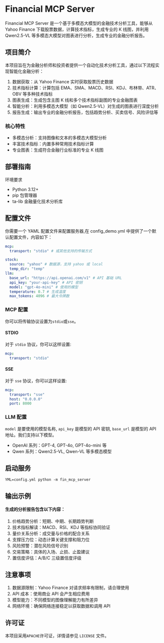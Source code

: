 # Financial MCP Server

Financial MCP Server 是一个基于多模态大模型的金融技术分析工具，能够从 Yahoo Finance 下载股票数据，计算技术指标，生成专业的 K 线图，并利用 Qwen2.5-VL 等多模态大模型对图表进行分析，生成专业的金融分析报告。

## 项目简介

本项目旨在为金融分析师和投资者提供一个自动化技术分析工具，通过以下流程实现智能化金融分析：

1. 数据获取：从 Yahoo Finance 实时获取股票历史数据
2. 技术指标计算：计算包括 EMA、SMA、MACD、RSI、KDJ、布林带、ATR、OBV 等多种技术指标
3. 图表生成：生成包含主图 K 线和多个技术指标副图的专业金融图表
4. 智能分析：利用多模态大模型（如 Qwen2.5-VL）对生成的图表进行深度分析
5. 报告生成：输出专业的金融分析报告，包括趋势分析、买卖信号、风险评估等

### 核心特性

- 多模态分析：支持图像和文本的多模态大模型分析
- 丰富技术指标：内置多种常用技术指标计算
- 专业图表：生成符合金融行业标准的专业 K 线图

## 部署指南

环境要求

- Python 3.12+
- pip 包管理器
- ta-lib 金融量化技术分析库

## 配置文件

你需要一个 YAML 配置文件来配置服务器,在 config_demo.yml 中提供了一个默认配置文件，内容如下：

```yaml
mcp:
  transport: "stdio" # 或其他支持的传输方式

stock:
  source: "yahoo" # 数据源，支持 yahoo 或 local
  temp_dir: "temp"
llm:
  base_url: "https://api.openai.com/v1" # API 基础 URL
  api_key: "your-api-key" # API 密钥
  model: "gpt-4o-mini" # 使用的模型
  temperature: 0.7 # 生成温度
  max_tokens: 4096 # 最大令牌数
```

### MCP 配置

你可以将传输协议设置为`stdio`或`sse`。

#### STDIO

对于 `stdio` 协议，你可以这样设置:

```yaml
mcp:
  transport: "stdio"
```

#### SSE

对于 `sse` 协议，你可以这样设置:

```yaml
mcp:
  transport: "sse"
  host: "0.0.0.0"
  port: 8000
```

### LLM 配置

`model` 是要使用的模型名称, `api_key` 是模型的 API 密钥, `base_url` 是模型的 API 地址。我们支持以下模型。

- OpenAI 系列：GPT-4, GPT-4o, GPT-4o-mini 等
- Qwen 系列：Qwen2.5-VL, Qwen-VL 等多模态模型

## 启动服务

```
YML=config.yml python -m fin_mcp_server
```

## 输出示例

#### 生成的分析报告包含以下内容：

1. 价格趋势分析：短期、中期、长期趋势判断
2. 技术指标解读：MACD、RSI、KDJ 等指标协同验证
3. 量价关系分析：成交量与价格的配合关系
4. 支撑压力位：动态计算关键支撑和阻力位
5. 风险预警：潜在风险信号识别
6. 交易策略：具体的入场、止损、止盈建议
7. 置信度评估：A/B/C 三级置信度评级

## 注意事项

1. 数据源限制：Yahoo Finance 对请求频率有限制，请合理使用
2. API 成本：使用商业 API 会产生相应费用
3. 模型能力：不同模型的图像理解能力有所差异
4. 网络环境：确保网络连接稳定以获取数据和调用 API

## 许可证

本项目采用`APACHE`许可证，详情请参见 `LICENSE` 文件。
